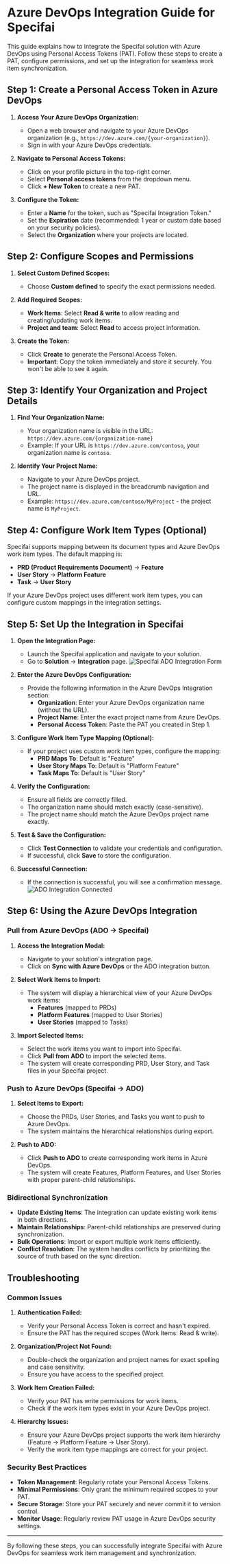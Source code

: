 # Azure DevOps Integration Guide for Specifai

This guide explains how to integrate the Specifai solution with Azure DevOps using Personal Access Tokens (PAT). Follow these steps to create a PAT, configure permissions, and set up the integration for seamless work item synchronization.

## Step 1: Create a Personal Access Token in Azure DevOps

1. **Access Your Azure DevOps Organization:**
   - Open a web browser and navigate to your Azure DevOps organization (e.g., `https://dev.azure.com/{your-organization}`).
   - Sign in with your Azure DevOps credentials.

2. **Navigate to Personal Access Tokens:**
   - Click on your profile picture in the top-right corner.
   - Select **Personal access tokens** from the dropdown menu.
   - Click **+ New Token** to create a new PAT.

3. **Configure the Token:**
   - Enter a **Name** for the token, such as "Specifai Integration Token."
   - Set the **Expiration** date (recommended: 1 year or custom date based on your security policies).
   - Select the **Organization** where your projects are located.

## Step 2: Configure Scopes and Permissions

1. **Select Custom Defined Scopes:**
   - Choose **Custom defined** to specify the exact permissions needed.

2. **Add Required Scopes:**
   - **Work Items**: Select **Read & write** to allow reading and creating/updating work items.
   - **Project and team**: Select **Read** to access project information.

3. **Create the Token:**
   - Click **Create** to generate the Personal Access Token.
   - **Important**: Copy the token immediately and store it securely. You won't be able to see it again.

## Step 3: Identify Your Organization and Project Details

1. **Find Your Organization Name:**
   - Your organization name is visible in the URL: `https://dev.azure.com/{organization-name}`
   - Example: If your URL is `https://dev.azure.com/contoso`, your organization name is `contoso`.

2. **Identify Your Project Name:**
   - Navigate to your Azure DevOps project.
   - The project name is displayed in the breadcrumb navigation and URL.
   - Example: `https://dev.azure.com/contoso/MyProject` - the project name is `MyProject`.

## Step 4: Configure Work Item Types (Optional)

Specifai supports mapping between its document types and Azure DevOps work item types. The default mapping is:

- **PRD (Product Requirements Document)** → **Feature**
- **User Story** → **Platform Feature**
- **Task** → **User Story**

If your Azure DevOps project uses different work item types, you can configure custom mappings in the integration settings.

## Step 5: Set Up the Integration in Specifai

1. **Open the Integration Page:**
   - Launch the Specifai application and navigate to your solution.
   - Go to **Solution** → **Integration** page.
   ![Specifai ADO Integration Form](../../static/img/specifai-ado-integration.png)

2. **Enter the Azure DevOps Configuration:**
   - Provide the following information in the Azure DevOps Integration section:
     - **Organization**: Enter your Azure DevOps organization name (without the URL).
     - **Project Name**: Enter the exact project name from Azure DevOps.
     - **Personal Access Token**: Paste the PAT you created in Step 1.

3. **Configure Work Item Type Mapping (Optional):**
   - If your project uses custom work item types, configure the mapping:
     - **PRD Maps To**: Default is "Feature"
     - **User Story Maps To**: Default is "Platform Feature"  
     - **Task Maps To**: Default is "User Story"

4. **Verify the Configuration:**
   - Ensure all fields are correctly filled.
   - The organization name should match exactly (case-sensitive).
   - The project name should match the Azure DevOps project name exactly.

5. **Test & Save the Configuration:**
   - Click **Test Connection** to validate your credentials and configuration.
   - If successful, click **Save** to store the configuration.

6. **Successful Connection:**
   - If the connection is successful, you will see a confirmation message.
   ![ADO Integration Connected](../../static/img/specifai-ado-integration-connected.png)

## Step 6: Using the Azure DevOps Integration

### Pull from Azure DevOps (ADO → Specifai)

1. **Access the Integration Modal:**
   - Navigate to your solution's integration page.
   - Click on **Sync with Azure DevOps** or the ADO integration button.

2. **Select Work Items to Import:**
   - The system will display a hierarchical view of your Azure DevOps work items:
     - **Features** (mapped to PRDs)
     - **Platform Features** (mapped to User Stories)
     - **User Stories** (mapped to Tasks)

3. **Import Selected Items:**
   - Select the work items you want to import into Specifai.
   - Click **Pull from ADO** to import the selected items.
   - The system will create corresponding PRD, User Story, and Task files in your Specifai project.

### Push to Azure DevOps (Specifai → ADO)

1. **Select Items to Export:**
   - Choose the PRDs, User Stories, and Tasks you want to push to Azure DevOps.
   - The system maintains the hierarchical relationships during export.

2. **Push to ADO:**
   - Click **Push to ADO** to create corresponding work items in Azure DevOps.
   - The system will create Features, Platform Features, and User Stories with proper parent-child relationships.

### Bidirectional Synchronization

- **Update Existing Items**: The integration can update existing work items in both directions.
- **Maintain Relationships**: Parent-child relationships are preserved during synchronization.
- **Bulk Operations**: Import or export multiple work items efficiently.
- **Conflict Resolution**: The system handles conflicts by prioritizing the source of truth based on the sync direction.

## Troubleshooting

### Common Issues

1. **Authentication Failed:**
   - Verify your Personal Access Token is correct and hasn't expired.
   - Ensure the PAT has the required scopes (Work Items: Read & write).

2. **Organization/Project Not Found:**
   - Double-check the organization and project names for exact spelling and case sensitivity.
   - Ensure you have access to the specified project.

3. **Work Item Creation Failed:**
   - Verify your PAT has write permissions for work items.
   - Check if the work item types exist in your Azure DevOps project.

4. **Hierarchy Issues:**
   - Ensure your Azure DevOps project supports the work item hierarchy (Feature → Platform Feature → User Story).
   - Verify the work item type mappings are correct for your project.

### Security Best Practices

- **Token Management**: Regularly rotate your Personal Access Tokens.
- **Minimal Permissions**: Only grant the minimum required scopes to your PAT.
- **Secure Storage**: Store your PAT securely and never commit it to version control.
- **Monitor Usage**: Regularly review PAT usage in Azure DevOps security settings.

---

By following these steps, you can successfully integrate Specifai with Azure DevOps for seamless work item management and synchronization.
